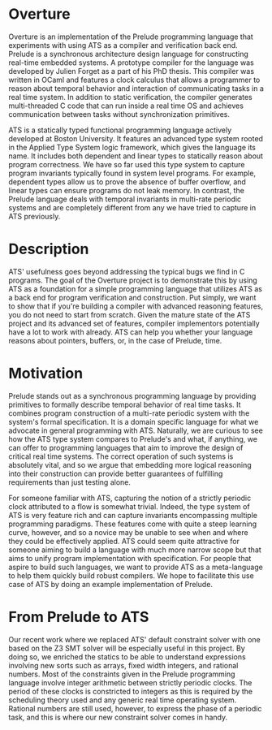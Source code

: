 Overture
========

Overture is an implementation of the Prelude programming language that
experiments with using ATS as a compiler and verification back end. Prelude
is a synchronous architecture design language for constructing real-time
embedded systems. A prototype compiler for the language was developed by 
Julien Forget as a part of his PhD thesis. This compiler was written in OCaml 
and features a clock calculus that allows a programmer to reason about 
temporal behavior and interaction of communicating tasks in a real time 
system. In addition  to static verification, the compiler generates 
multi-threaded C code that can run inside a real time OS and achieves 
communication between tasks without synchronization primitives.

ATS is a statically typed functional programming language actively developed
at Boston University. It features an advanced type system rooted in the 
Applied Type System logic framework, which gives the language its name. It 
includes both dependent and linear types to statically reason about program 
correctness. We have so far used this type system to capture program 
invariants typically found in system level programs. For example, dependent
types allow us to prove the absence of buffer overflow, and linear types
can ensure programs do not leak memory. In contrast, the Prelude language
deals with temporal invariants in multi-rate periodic systems and are
completely different from any we have tried to capture in ATS previously.

Description
===========

ATS' usefulness goes beyond addressing the typical bugs we find in C programs.
The goal of the Overture project is to demonstrate this by using ATS as a 
foundation for a simple programming language that utilizes ATS as a back end 
for program verification and construction. Put simply, we want to show that 
if you're building a compiler with advanced reasoning features, you do not 
need to start from scratch. Given the mature state of the ATS project and 
its advanced set of features, compiler implementors potentially have a lot 
to work with already. ATS can help you whether your language reasons about 
pointers, buffers, or, in the case of Prelude, time.

Motivation
==========

Prelude stands out as a synchronous programming language by providing
primitives to formally describe temporal behavior of real time tasks.
It combines program construction of a multi-rate periodic system with 
the system's formal specification. It is a domain specific language for 
what we advocate in general programming with ATS. Naturally, we are 
curious to see how the ATS type system compares to Prelude's and what, 
if anything, we can offer to programming languages that aim to improve 
the design of critical real time systems. The correct operation of such 
systems is absolutely vital, and so we argue that embedding more logical 
reasoning into their construction can provide better guarantees of 
fulfilling requirements than just testing alone.

For someone familiar with ATS, capturing the notion of a strictly periodic
clock attributed to a flow is somewhat trivial. Indeed, the type system of
ATS is very feature rich and can capture invariants encompassing multiple
programming paradigms. These features come with quite a steep learning curve,
however, and so a novice may be unable to see when and where they could
be effectively applied. ATS could seem quite attractive for someone aiming
to build a language with much more narrow scope but that aims to unify
program implementation with specification. For people that aspire to build such 
languages, we want to provide ATS as a meta-language to help them quickly
build robust compilers. We hope to facilitate this use case of ATS by doing
an example implementation of Prelude.

From Prelude to ATS
===================

Our recent work where we replaced ATS' default constraint solver with one
based on the Z3 SMT solver will be especially useful in this project. By doing
so, we enriched the statics to be able to understand expressions involving 
new sorts such as arrays, fixed width integers, and rational numbers. Most of
the constraints given in the Prelude programming language involve integer arithmetic
between strictly periodic clocks. The period of these clocks is constricted to
integers as this is required by the scheduling theory used and any generic real time 
operating system. Rational numbers are still used, however, to express the phase
of a periodic task, and this is where our new constraint solver comes in handy.

